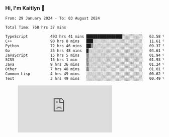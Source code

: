 ### Hi, I'm Kaitlyn 👋
<!--START_SECTION:waka-->

```txt
From: 29 January 2024 - To: 03 August 2024

Total Time: 768 hrs 37 mins

TypeScript          493 hrs 41 mins ████████████████░░░░░░░░░   63.58 %
C++                 90 hrs 8 mins   ███░░░░░░░░░░░░░░░░░░░░░░   11.61 %
Python              72 hrs 46 mins  ██▒░░░░░░░░░░░░░░░░░░░░░░   09.37 %
Go                  35 hrs 48 mins  █░░░░░░░░░░░░░░░░░░░░░░░░   04.61 %
JavaScript          15 hrs 5 mins   ▒░░░░░░░░░░░░░░░░░░░░░░░░   01.94 %
SCSS                15 hrs 1 min    ▒░░░░░░░░░░░░░░░░░░░░░░░░   01.93 %
Java                9 hrs 36 mins   ▒░░░░░░░░░░░░░░░░░░░░░░░░   01.24 %
Other               7 hrs 48 mins   ▒░░░░░░░░░░░░░░░░░░░░░░░░   01.01 %
Common Lisp         4 hrs 49 mins   ░░░░░░░░░░░░░░░░░░░░░░░░░   00.62 %
Text                3 hrs 49 mins   ░░░░░░░░░░░░░░░░░░░░░░░░░   00.49 %
```

<!--END_SECTION:waka-->

<figure><embed src="https://wakatime.com/share/@018d58bc-3d22-46c9-b2d7-4ed36fb8172d/243b5d9b-77cd-4133-89ff-dcc8f225fa18.svg"></embed></figure>
